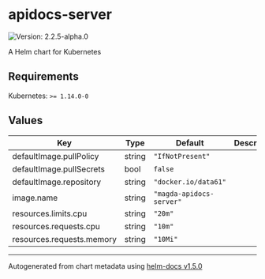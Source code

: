 # apidocs-server

![Version: 2.2.5-alpha.0](https://img.shields.io/badge/Version-2.2.5--alpha.0-informational?style=flat-square)

A Helm chart for Kubernetes

## Requirements

Kubernetes: `>= 1.14.0-0`

## Values

| Key | Type | Default | Description |
|-----|------|---------|-------------|
| defaultImage.pullPolicy | string | `"IfNotPresent"` |  |
| defaultImage.pullSecrets | bool | `false` |  |
| defaultImage.repository | string | `"docker.io/data61"` |  |
| image.name | string | `"magda-apidocs-server"` |  |
| resources.limits.cpu | string | `"20m"` |  |
| resources.requests.cpu | string | `"10m"` |  |
| resources.requests.memory | string | `"10Mi"` |  |

----------------------------------------------
Autogenerated from chart metadata using [helm-docs v1.5.0](https://github.com/norwoodj/helm-docs/releases/v1.5.0)
